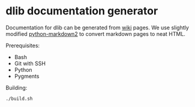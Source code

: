 dlib documentation generator
============================
Documentation for dlib can be generated from [wiki](https://github.com/gecko0307/dlib/wiki) pages. We use slightly modified [python-markdown2](https://github.com/trentm/python-markdown2) to convert markdown pages to neat HTML.

Prerequisites:

* Bash
* Git with SSH
* Python
* Pygments

Building:

    ./build.sh

